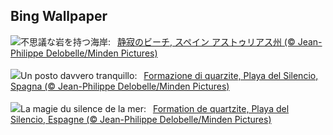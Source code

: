 ## Bing Wallpaper
![](https://www.bing.com/th?id=OHR.SilencioSpain_JA-JP2937040234_UHD.jpg&w=1000)不思議な岩を持つ海岸:&nbsp;&ensp;[静寂のビーチ, スペイン アストゥリアス州 (© Jean-Philippe Delobelle/Minden Pictures)](https://www.bing.com/th?id=OHR.SilencioSpain_JA-JP2937040234_UHD.jpg)
<br><br/>
![](https://www.bing.com/th?id=OHR.SilencioSpain_IT-IT5372993928_UHD.jpg&w=1000)Un posto davvero tranquillo:&nbsp;&ensp;[Formazione di quarzite, Playa del Silencio, Spagna (© Jean-Philippe Delobelle/Minden Pictures)](https://www.bing.com/th?id=OHR.SilencioSpain_IT-IT5372993928_UHD.jpg)
<br><br/>
![](https://www.bing.com/th?id=OHR.SilencioSpain_FR-FR1881358209_UHD.jpg&w=1000)La magie du silence de la mer:&nbsp;&ensp;[Formation de quartzite, Playa del Silencio, Espagne (© Jean-Philippe Delobelle/Minden Pictures)](https://www.bing.com/th?id=OHR.SilencioSpain_FR-FR1881358209_UHD.jpg)
<br><br/>
